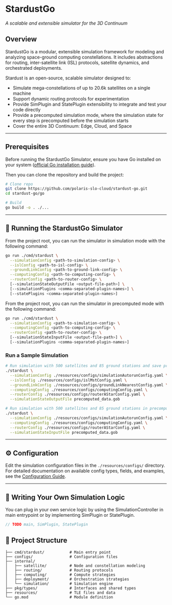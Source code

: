 # StardustGo
*A scalable and extensible simulator for the 3D Continuum*
## Overview
StardustGo is a modular, extensible simulation framework for modeling and analyzing space-ground computing constellations. It includes abstractions for routing, inter-satellite link (ISL) protocols, satellite dynamics, and orchestrated deployments.

Stardust is an open-source, scalable simulator designed to:  

- Simulate mega-constellations of up to 20.6k satellites on a single machine
- Support dynamic routing protocols for experimentation
- Provide SimPlugin and StatePlugin extensibility to integrate and test your code directly  
- Provide a precomputed simulation mode, where the simulation state for every step is precomputed before the simulation starts
- Cover the entire 3D Continuum: Edge, Cloud, and Space

---

## Prerequisites

Before running the StardustGo Simulator, ensure you have Go installed on your system ([official Go installation guide](https://go.dev/doc/install)).

Then you can clone the repository and build the project:

```bash
# Clone repo
git clone https://github.com/polaris-slo-cloud/stardust-go.git
cd stardust-go/go

# Build
go build -o . ./...
```

---

## 🚀 Running the StardustGo Simulator

From the project root, you can run the simulator in simulation mode with the following command:

```bash
go run ./cmd/stardust \
  --simulationConfig <path-to-simulation-config> \
  --islConfig <path-to-isl-config> \
  --groundLinkConfig <path-to-ground-link-config> \
  --computingConfig <path-to-computing-config> \
  --routerConfig <path-to-router-config> \
  [--simulationStateOutputFile <output-file-path>] \
  [--simulationPlugins <comma-separated-plugin-names>] \
  [--statePlugins <comma-separated-plugin-names>]
```

From the project root, you can run the simulator in precomputed mode with the following command:

```bash
go run ./cmd/stardust \
  --simulationConfig <path-to-simulation-config> \
  --computingConfig <path-to-computing-config> \
  --routerConfig <path-to-router-config> \
  [--simulationStateInputFile <output-file-path>] \
  [--simulationPlugins <comma-separated-plugin-names>]
```

### Run a Sample Simulation

```bash
# Run simulation with 500 satellites and 85 ground stations and save precomputed data in file
./stardust \
  --simulationConfig ./resources/configs/simulationAutorunConfig.yaml \
  --islConfig ./resources/configs/islMstConfig.yaml \
  --groundLinkConfig ./resources/configs/groundLinkNearestConfig.yaml \
  --computingConfig ./resources/configs/computingConfig.yaml \
  --routerConfig ./resources/configs/routerAStarConfig.yaml \
  --simulationStateOutputFile precomputed_data.gob
```


```bash
# Run simulation with 500 satellites and 85 ground stations in precomputed mode using previous saved simulation state data
./stardust \
  --simulationConfig ./resources/configs/simulationAutorunConfig.yaml \
  --computingConfig ./resources/configs/computingConfig.yaml \
  --routerConfig ./resources/configs/routerAStarConfig.yaml \
  --simulationStateInputFile precomputed_data.gob
```

---

## ⚙️ Configuration

Edit the simulation configuration files in the `./resources/configs/` directory. For detailed documentation on available config types, fields, and examples, see the [Configuration Guide](./go/resources/configs/README.md).

---

## 🧠 Writing Your Own Simulation Logic

You can plug in your own service logic by using the SimulationController in main entrypoint or by implementing SimPlugin or StatePlugin.

```go
// TODO main, SimPlugin, StatePlugin
```

## 🧱 Project Structure
```aiignore
├── cmd/stardust/           # Main entry point
├── configs/                # Configuration files
├── internal/
│   ├── satellite/          # Node and constellation modeling
│   ├── routing/            # Routing protocols
│   ├── computing/          # Compute strategies
│   ├── deployment/         # Orchestration strategies
│   └── simulation/         # Simulation engine
├── pkg/types/              # Interfaces and shared types
├── resources/              # TLE files and data
└── go.mod                  # Module definition

```
